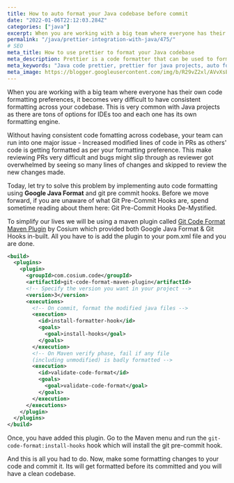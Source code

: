 ```yaml
---
title: How to auto format your Java codebase before commit
date: "2022-01-06T22:12:03.284Z"
categories: ["java"]
excerpt: When you are working with a big team where everyone has their own code formatting preferences, it becomes very difficult to have consistent formatting across your codebase. This is very common with Java projects as there are tons of options for IDEs too. So, let's get our hands dirty and try to implement provision for auto code format for Java using prettier and git hooks.
permalink: "/java/prettier-integration-with-java/475/"
# SEO
meta_title: How to use prettier to format your Java codebase
meta_description: Prettier is a code formatter that can be used to format your code. Learn to integrate it to your Java codebase via hooks and format your code everytime before pushing it to github.
meta_keywords: "Java code prettier, prettier for java projects, auto format java code before commit"
meta_image: https://blogger.googleusercontent.com/img/b/R29vZ2xl/AVvXsEgl4_lXeaQ4dRNKTTP2L6wfOchvwXjuLWX-p6rc3uHeGA1ypbtv_VZ3yiY-g1d7TF27qBAIOjoPM5LZPgY83IkGXjuGS_2-gInV_K3qY7MF1PVhsv2captY_tDv8CU9AFZCeUz_ow5hA-ZDYQ9v8jVL0Glxl0ToJPucOMpaD9I_EGzaldjZ2GMx1wRDHA/s1600/og-475.png
---
```


When you are working with a big team where everyone has their own code formatting preferences, it becomes very difficult to have consistent formatting across your codebase. This is very common with Java projects as there are tons of options for IDEs too and each one has its own formatting engine.

Without having consistent code fomatting across codebase, your team can run into one major issue - Increased modified lines of code in PRs as others' code is getting formatted as per your formatting preference. This make reviewing PRs very difficult and bugs might slip through as reviewer got overwhelmed by seeing so many lines of changes and skipped to review the new changes made.

Today, let try to solve this problem by implementing auto code formatting using **Google Java Format** and git pre commit hooks. Before we move forward, if you are unaware of what Git Pre-Commit Hooks are, spend sometime reading about them here: Git Pre-Commit Hooks De-Mystified.

To simplify our lives we will be using a maven plugin called [Git Code Format Maven Plugin](https://github.com/Cosium/git-code-format-maven-plugin) by Cosium which provided both Google Java Format & Git Hooks in-built. All you have to is add the plugin to your pom.xml file and you are done.

```xml
<build>
  <plugins>
    <plugin>
      <groupId>com.cosium.code</groupId>
      <artifactId>git-code-format-maven-plugin</artifactId>
      <!-- Specify the version you want in your project -->
      <version>3</version>
      <executions>
        <!-- On commit, format the modified java files -->
        <execution>
          <id>install-formatter-hook</id>
          <goals>
            <goal>install-hooks</goal>
          </goals>
        </execution>
        <!-- On Maven verify phase, fail if any file
        (including unmodified) is badly formatted -->
        <execution>
          <id>validate-code-format</id>
          <goals>
            <goal>validate-code-format</goal>
          </goals>
        </execution>
      </executions>
    </plugin>
  </plugins>
</build>
```

Once, you have added this plugin. Go to the Maven menu and run the `git-code-format:install-hooks` hook which will install the git pre-commit hook.

And this is all you had to do. Now, make some formatting changes to your code and commit it. Its will get formatted before its committed and you will have a clean codebase.
